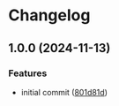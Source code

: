 # Changelog

## 1.0.0 (2024-11-13)

### Features

* initial commit ([801d81d](https://github.com/cihelper/semanticrelease-plugin-uv/commit/801d81d6ca86117e1bcfa7ccaab90095eb4d05f1))
